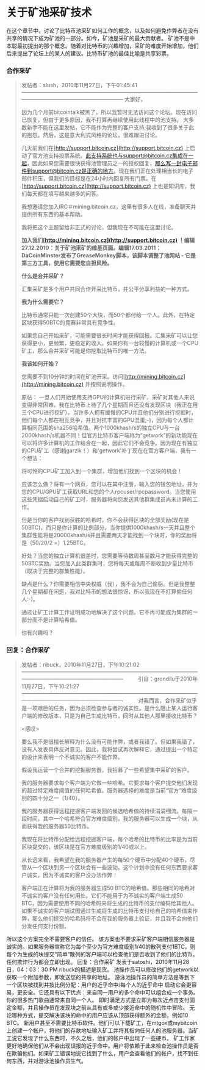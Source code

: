 # 关于矿池采矿技术

在这个章节中，讨论了比特币池采矿如何工作的概念，以及如何避免作弊者在没有共享的情况下成为矿池的一部分。如今，矿池是采矿的最大贡献者。
矿池不是中本聪最初提出的那个概念。随着对比特币的兴趣增加，采矿的难度开始增加，他们后来提出了论坛上的某人的建议。比特币矿池的最佳比喻是共享彩票。

### 合作采矿

> 发帖者：slush，2010年11月27日，下午01:45:41
> ————————————————————————————————————————————————————
> 大家好，
>
> 因为几个月前bitcointalk被黑了，所以我暂时无法访问这个论坛。现在访问已恢复，但由于更多原因，我不打算再继续使用此线程中的池支持。
大多数新手不能在这里发帖，它不能作为完整的客户支持;我收到了很多关于此的抱怨。然后，这是意大利式风格的论坛，很难跟进讨论。
>
> 几天前我们在[http://support.bitcoin.cz](http://support.bitcoin.cz) 上启动了官方池支持投票系统。此支持系统也与support@bitcoin.cz集成在一起，因此如果您需要很快获得池管理员之一的授权回复，那么写一封电子邮件到support@bitcoin.cz是正确的地方。现在我们正在处理相当长的电子邮件积压，但我们的目标是在24小时内回复所有门票。在[http://support.bitcoin.cz](http://support.bitcoin.cz) 上也是知识库，我们每天都在填写越来越多的问答。
>
> 我想邀请您加入IRC＃mining.bitcoin.cz，这里有很多人在线，准备聊天并提供所有东西的基本帮助。
>
> 我将把这个主题留给非正式的讨论，但我现在不可能在这里讨论。
>
> **加入我们[http://mining.bitcoin.cz](http://support.bitcoin.cz) ！编辑27.12.2010：关于矿池采矿的维基页面。编辑17.03.2011：DaCoinMinster发布了GreaseMonkey脚本，该脚本调整了池网站 - 它是第三方工具，使用它需要您自担风险。**
>
> **什么是合并采矿？**
>
> 汇集采矿是多个用户共同合作开采比特币，并公平分享利益的一种方式。
>
> **我为什么需要它？**
> 
> 比特币通常只能一次创建50个大块，而50个都付给一个人。此外，在特定区块获得50BTC的竞赛非常具有竞争性。
>
> 如果您自己开始采矿，可能需要很长时间才能获得回报。汇集采矿可以让您获得更小，更频繁，更稳定的收入。如果你有一台较慢的计算机或一个CPU矿工，那么合并采矿可能是你挖取比特币的唯一方法。
>
> **我该如何开始？**
>
> 您需要不到10分钟的时间在矿池开采。访问[http://mining.bitcoin.cz](http://mining.bitcoin.cz) 并按照说明操作。
>
> 原帖：
> 一旦人们开始使用支持GPU的计算机进行采矿，采矿对其他人来说变得非常困难。我在比特币上待了几个星期而且还没有发现区块（我正在用三个CPU进行挖矿）。当许多人拥有缓慢的CPU并且他们分别进行挖掘时，他们每个人都在相互竞争，并且对抗丰富的GPU混蛋;-)，因为每个人都计算相同范围的sha256哈希值。两个1000khash/s的独立CPU与一台2000khash/s机器不同！但官方比特币客户端称为“getwork”的新功能现在可以将许多计算机的工作结合在一起，因此它们不会竞争。因为现在有独立的CPU矿工（感谢jgarzik！）和'getwork'补丁现在在官方客户端，我有一个想法：
>
> 将可怜的CPU矿工加入到一个集群，增加他们找到一个区块的机会！
>
> 应该怎么做？将有一个网页，您可以在其中注册，输入您的钱包地址，并为您的CPU/GPU矿工获取URL和您的个人rpcuser/rpcpassword。当您使用这些凭据启动自己的矿工时，服务器将向您发送其他群集成员尚未计算的工作。
>
> 但是当你的客户找到获胜的哈希时，你不会获得区块的全部奖励(现在是50BTC)，而只是你计算的比例部分。当你提供1000khash/s一天并且整个集群性能将是20000khash/s并且需要两天才能找到一个块时，你的奖励将是（50/20/2 =）1.25BTC。
>
> 好处？当您的独立计算机很差时，您需要等待数周甚至数月才能获得完整的50BTC奖励。当您加入此类群集时，您将每天或每周不断收到少量比特币（取决于完整的群集性能）。
>
> 缺点是什么？你需要相信中央权威（我），我不会为自己偷窃。但是我整整几个星期都在闲逛，我对比特币的想法很惊讶，所以我现在不打算偷任何人:-)。
>
> 通过让矿工计算工作证明成功地解决了这个问题。它不再可能成为集群的一部分而不是计算哈希值。
>
> 你有兴趣吗？

### 回复：合作采矿

> 发帖者：ribuck，2010年11月27日，下午10:21:02
> ————————————————————————————————————————————————————
> &emsp; &emsp; 引自：grondilu于2010年11月27日，下午10:21:27
> ————————————————————————————————————————————————————
> &emsp; &emsp; 对我而言，合作采矿似乎是一项艰巨的任务，因为必须检查参与者的诚实性。是什么阻止某人运行客户端的修改版本，只是为自己生成比特币，同时从其他人那里接收比特币？
>
> <感叹>
>
> 要么我不是很擅长解释为什么没有可能作弊，或者我错了。但如果我错了，没有人发表具体反对意见。因此，我将尝试再次解释它，通过提出一个特定的设计来表明一个不诚实的客户不能作弊。
>
> 假设我运营一个合并的挖掘服务器，我招募了一些希望集中采矿的客户。
>
> 我的服务器要求每个客户端为它做一些哈希。它要求每个客户提交他们发现的超过特定难度阈值的任何哈希值。服务器选择的难度是当前“官方”难度级别的四十分之一（1/40）。
>
> 我的服务器获得远程挖掘客户端发回的候选哈希值的持续涓涓细流。每隔一段时间，其中一个哈希符合官方难度级别，我的服务器可以生成一个块，从而获得我的服务器50比特币。
>
> 我现在将比特币分配给远程挖掘客户端，每个哈希的比特币的比率是为当前区块提交的，该区块是在官方难度级别的1/40或以上。
>
> 从长远来看，我希望在我的服务器产生的每50个硬币中分配40个硬币，尽管从一个区块到另一个区块会有一些波动。这个计划中没有任何东西要求客户诚实，因为不诚实的客户没办法作弊！
>
> 客户端正在计算将为我的服务器生成50 BTC的哈希值。那些相同的哈希对不诚实的客户没有任何用处。它们不能用于为不诚实的客户端生成50 BTC，因为需要使用不同的哈希码来将生成的比特币的支付编码给其他人。如果不诚实的客户端试图通过生成将生成的比特币支付给自己的哈希值来作弊，那么他们提交的哈希码将不会在我的服务器上验证，并且我不会向他们分发任何支付份额。

所以这个方案完全不需要客户的信任。
该方案也不要求采矿客户端相信服务器是诚实的。如果服务器宣称它为每个至少为官方难度级别1/40的散列支付1BTC，则每个为生成的块提交“简单”散列的客户端可以检查他们是否收到了他们的比特币。任何欺诈行为都会立即出现。
回复：合作采矿
发表于satoshi，2010年11月28日，04：03：30 PM ribuck的描述是现货。
池操作员可以修改他们的getwork以获取一个附加参数，即发送您的共享的地址。
游泳池操作员的简单方法是等到下一个区块被找到并按比例分配：用户的近乎命中/每个人的近乎命中
启动它会更容易，更安全。它还具有以下优点：来自同一用户的多个命中可以组合成一个事务。你的很多热门歌曲通常来自同一个人。
即时满足方式是立即为每次近点击支付固定金额，并且操作员在发现块之前从具有或多或少接近命中的随机性中冒险。
无论哪种方式，提交解决该块的命中的用户应该从顶部获得额外的金额，例如10 BTC。
新用户甚至不需要比特币软件。他们可以下载矿工，在mtgox或mybitcoin上创建一个帐户，将他们的存款地址输入矿工并将其指向任何人的池服务器。当矿工说它发现了什么东西时，不久之后，他们的帐户中出现了一些硬币。
矿工作家更好地确保他们从不会出现误报的近乎命中。用户将依赖于此来检查池操作员是否在欺骗他们。如果矿工错误地说它找到了什么，用户会查看他们的帐户，找不到任何东西，并对游泳池操作员生气。



















